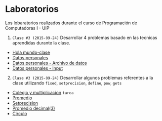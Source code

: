 # Laboratorios
Los lobaratorios realizados durante el curso de Programación de Computadoras I - UIP

1. ```Clase #3 (2015-09-24)``` Desarrollar 4 problemas basado en las tecnicas aprendidas durante la clase.
  * [Hola mundo-clase](https://github.com/jcsena/pcc/blob/master/laboratorios/1/app1/hola.cpp)
  * [Datos personales](https://github.com/jcsena/pcc/blob/master/laboratorios/1/app2/datos_personales.cpp)
  * [Datos personales - Archivo de datos](https://github.com/jcsena/pcc/blob/master/laboratorios/1/app2/calldatos.cpp)
  * [Datos personales - Input](https://github.com/jcsena/pcc/blob/master/laboratorios/1/app4/pre_datos.cpp)
2. ```Clase #3 (2015-09-24)``` Desarrollar algunos problemas referentes a la clase utilizando ```fixed```, ```setprecision```, ```define```, ```pow```, ```gets```
  * [Colegio y multiplicacion](https://github.com/jcsena/pcc/blob/master/tareas/1/print.cpp) ```tarea```
  * [Promedio](https://github.com/jcsena/pcc/blob/master/laboratorios/2/app1/app.cpp)
  * [Setprecision](https://github.com/jcsena/pcc/blob/master/laboratorios/2/app2/app.cpp)
  * [Promedio decimal(3)](https://github.com/jcsena/pcc/blob/master/laboratorios/2/app3/app.cpp)
  * [Circulo](https://github.com/jcsena/pcc/blob/master/laboratorios/2/app4/app.cpp)
